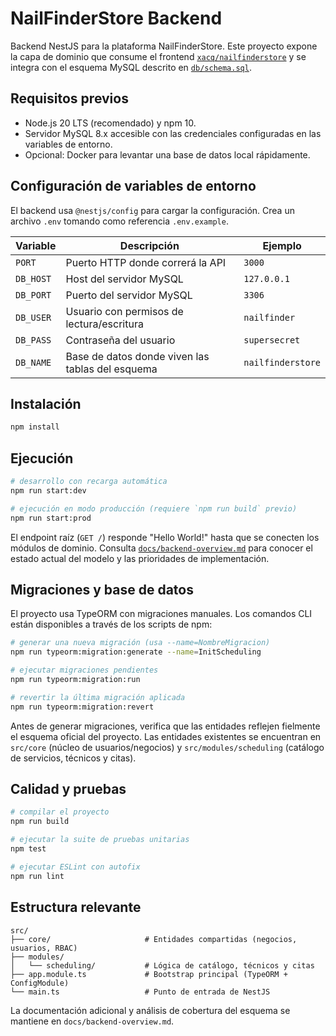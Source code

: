 # NailFinderStore Backend

Backend NestJS para la plataforma NailFinderStore. Este proyecto expone la capa de dominio que consume el frontend [`xacq/nailfinderstore`](https://github.com/xacq/nailfinderstore) y se integra con el esquema MySQL descrito en [`db/schema.sql`](https://github.com/xacq/nailfinderstore/blob/main/db/schema.sql).

## Requisitos previos

- Node.js 20 LTS (recomendado) y npm 10.
- Servidor MySQL 8.x accesible con las credenciales configuradas en las variables de entorno.
- Opcional: Docker para levantar una base de datos local rápidamente.

## Configuración de variables de entorno

El backend usa `@nestjs/config` para cargar la configuración. Crea un archivo `.env` tomando como referencia `.env.example`.

| Variable        | Descripción                                      | Ejemplo              |
| --------------- | ------------------------------------------------ | -------------------- |
| `PORT`          | Puerto HTTP donde correrá la API                 | `3000`               |
| `DB_HOST`       | Host del servidor MySQL                          | `127.0.0.1`          |
| `DB_PORT`       | Puerto del servidor MySQL                        | `3306`               |
| `DB_USER`       | Usuario con permisos de lectura/escritura        | `nailfinder`         |
| `DB_PASS`       | Contraseña del usuario                           | `supersecret`        |
| `DB_NAME`       | Base de datos donde viven las tablas del esquema | `nailfinderstore`    |

## Instalación

```bash
npm install
```

## Ejecución

```bash
# desarrollo con recarga automática
npm run start:dev

# ejecución en modo producción (requiere `npm run build` previo)
npm run start:prod
```

El endpoint raíz (`GET /`) responde "Hello World!" hasta que se conecten los módulos de dominio. Consulta [`docs/backend-overview.md`](docs/backend-overview.md) para conocer el estado actual del modelo y las prioridades de implementación.

## Migraciones y base de datos

El proyecto usa TypeORM con migraciones manuales. Los comandos CLI están disponibles a través de los scripts de npm:

```bash
# generar una nueva migración (usa --name=NombreMigracion)
npm run typeorm:migration:generate --name=InitScheduling

# ejecutar migraciones pendientes
npm run typeorm:migration:run

# revertir la última migración aplicada
npm run typeorm:migration:revert
```

Antes de generar migraciones, verifica que las entidades reflejen fielmente el esquema oficial del proyecto. Las entidades existentes se encuentran en `src/core` (núcleo de usuarios/negocios) y `src/modules/scheduling` (catálogo de servicios, técnicos y citas).

## Calidad y pruebas

```bash
# compilar el proyecto
npm run build

# ejecutar la suite de pruebas unitarias
npm test

# ejecutar ESLint con autofix
npm run lint
```

## Estructura relevante

```
src/
├── core/                     # Entidades compartidas (negocios, usuarios, RBAC)
├── modules/
│   └── scheduling/           # Lógica de catálogo, técnicos y citas
├── app.module.ts             # Bootstrap principal (TypeORM + ConfigModule)
└── main.ts                   # Punto de entrada de NestJS
```

La documentación adicional y análisis de cobertura del esquema se mantiene en `docs/backend-overview.md`.
